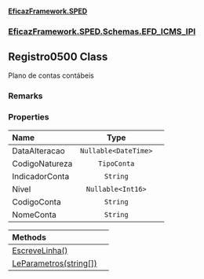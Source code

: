 #### [EficazFramework.SPED](EficazFrameworkSPED.md 'EficazFramework SPED')
### [EficazFramework.SPED.Schemas.EFD_ICMS_IPI](EficazFramework.SPED.Schemas.EFD_ICMS_IPI.md 'EficazFramework.SPED.Schemas.EFD_ICMS_IPI')

## Registro0500 Class

Plano de contas contábeis

### Remarks
### Properties

| Name | Type | |
| :--- | :---: | :--- |
| DataAlteracao | `Nullable<DateTime>` |  |
| CodigoNatureza | `TipoConta` |  |
| IndicadorConta | `String` |  |
| Nivel | `Nullable<Int16>` |  |
| CodigoConta | `String` |  |
| NomeConta | `String` |  |

| Methods | |
| :--- | :--- |
| [EscreveLinha()](EficazFramework.SPED.Schemas.EFD_ICMS_IPI/Registro0500/EscreveLinha().md 'EficazFramework.SPED.Schemas.EFD_ICMS_IPI.Registro0500.EscreveLinha()') | |
| [LeParametros(string[])](EficazFramework.SPED.Schemas.EFD_ICMS_IPI/Registro0500/LeParametros(string[]).md 'EficazFramework.SPED.Schemas.EFD_ICMS_IPI.Registro0500.LeParametros(string[])') | |
